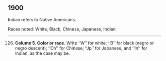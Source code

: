 
1900
------

Indian refers to Native Americans. 

Races noted: White, Black, Chinese, Japanese, Indian

------

126. **Column 5. Color or race.** Write ‘‘W’’ for white; ‘‘B’’ for black (negro or negro descent); ‘‘Ch’’ for Chinese; ‘‘Jp’’ for Japanese, and ‘‘In’’ for Indian, as the case may be.